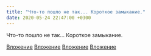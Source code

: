 ```yaml
---
title: "Что-то пошло не так... Короткое замыкание."
date: 2020-05-24 22:47:00 +0300
---
```


Что-то пошло не так... Короткое замыкание.


[Вложение](/assets/vk_photos/2/0j8S0I6FApE.jpg)
[Вложение](/assets/vk_photos/2/Z_nMZOTY-9o.jpg)
[Вложение](/assets/vk_photos/2/Wovg6cR_BCk.jpg)
[Вложение](/assets/vk_photos/2/hknKqXLVnqY.jpg)
